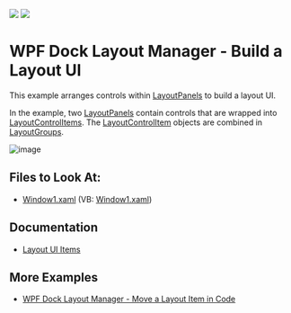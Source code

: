 <!-- default badges list -->
[![](https://img.shields.io/badge/Open_in_DevExpress_Support_Center-FF7200?style=flat-square&logo=DevExpress&logoColor=white)](https://supportcenter.devexpress.com/ticket/details/E1848)
[![](https://img.shields.io/badge/📖_How_to_use_DevExpress_Examples-e9f6fc?style=flat-square)](https://docs.devexpress.com/GeneralInformation/403183)
<!-- default badges end -->
# WPF Dock Layout Manager - Build a Layout UI


This example arranges controls within [LayoutPanels](https://docs.devexpress.com/WPF/DevExpress.Xpf.Docking.LayoutPanel) to build a layout UI.

In the example, two [LayoutPanels](https://docs.devexpress.com/WPF/DevExpress.Xpf.Docking.LayoutPanel) contain controls that are wrapped into [LayoutControlItems](https://docs.devexpress.com/WPF/DevExpress.Xpf.Docking.LayoutControlItem). The [LayoutControlItem](https://docs.devexpress.com/WPF/DevExpress.Xpf.Docking.LayoutControlItem) objects are combined in [LayoutGroups](https://docs.devexpress.com/WPF/DevExpress.Xpf.Docking.LayoutGroup).

![image](https://user-images.githubusercontent.com/12169834/173902606-67a6998a-f152-4842-ac71-a32ed9fe6d8c.png)

<!-- default file list -->
## Files to Look At:

* [Window1.xaml](./CS/LayoutPanel_Content_Ex/Window1.xaml) (VB: [Window1.xaml](./VB/LayoutPanel_Content_Ex/Window1.xaml))
<!-- default file list end -->

## Documentation

- [Layout UI Items](https://docs.devexpress.com/WPF/7223/controls-and-libraries/layout-management/dock-windows/layout-items)

## More Examples

- [WPF Dock Layout Manager - Move a Layout Item in Code](https://github.com/DevExpress-Examples/how-to-move-a-layout-item-in-code-e1895)
